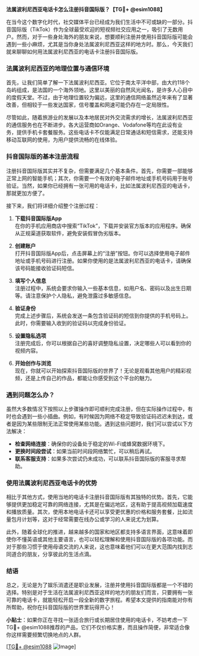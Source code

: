 **法属波利尼西亚电话卡怎么注册抖音国际版？【TG💪+ @esim1088】**

在当今这个数字化时代，社交媒体平台已经成为我们生活中不可或缺的一部分。抖音国际版（TikTok）作为全球最受欢迎的短视频社交应用之一，吸引了无数用户。然而，对于一些身处海外的朋友来说，想要顺利注册并使用抖音国际版可能会遇到一些小麻烦，尤其是当你身处法属波利尼西亚这样的地方时。那么，今天我们就来聊聊如何用法属波利尼西亚的电话卡注册抖音国际版。

### 法属波利尼西亚的地理位置与通信环境

首先，让我们简单了解一下法属波利尼西亚。它位于南太平洋中部，由大约118个岛屿组成，是法国的一个海外领地。这里以美丽的自然风光闻名，是许多人心目中的度假天堂。不过，由于地理位置较为偏远，这里的通信网络虽然近年来有了显著改善，但相较于一些发达国家，信号覆盖和网速可能仍存在一定局限性。

尽管如此，随着旅游业的发展以及本地居民对外交流需求的增长，法属波利尼西亚的通信服务也在不断进步。各大运营商如Orange、Vodafone等均在此设有业务，提供手机卡套餐服务。这些电话卡不仅能满足日常通话和短信需求，还能支持移动互联网的使用，为用户提供流畅的在线体验。

### 抖音国际版的基本注册流程

注册抖音国际版其实并不复杂，但需要满足几个基本条件。首先，你需要一部能够正常上网的智能手机；其次，你需要一个有效的电子邮件地址或手机号码用于账号验证。当然，如果你已经拥有一张可用的电话卡，比如法属波利尼西亚的电话卡，那就更加方便了。

接下来，我们将详细介绍整个注册过程：

1. **下载抖音国际版App**  
   在你的手机应用商店中搜索“TikTok”，下载并安装官方版本的应用程序。确保从正规渠道获取软件，避免安装假冒伪劣版本。

2. **创建账户**  
   打开抖音国际版App后，点击屏幕上的“注册”按钮。你可以选择使用电子邮件地址或手机号码进行注册。如果你使用的是法属波利尼西亚的电话卡，请确保该号码能接收验证码短信。

3. **填写个人信息**  
   注册过程中，系统会要求你输入一些基本信息，如用户名、密码以及出生日期等。请注意保护个人隐私，避免泄露过多敏感信息。

4. **验证身份**  
   完成上述步骤后，系统会发送一条包含验证码的短信到你提供的手机号码上。此时，你需要输入收到的验证码以完成身份验证。

5. **设置隐私选项**  
   注册完成后，你可以根据自己的喜好调整隐私设置，决定哪些人可以看到你的视频内容。

6. **开始创作与浏览**  
   现在，你就可以开始探索抖音国际版的世界了！无论是观看其他用户的精彩视频，还是上传自己的作品，都能让你感受到这个平台的魅力。

### 遇到问题怎么办？

虽然大多数情况下按照以上步骤操作即可顺利完成注册，但在实际操作过程中，有时也会遇到一些小插曲。例如，有时候因为网络不稳定导致验证码迟迟未到达，或者是因为某些限制无法正常使用某些功能。遇到这些问题时，我们可以尝试以下方法解决：

- **检查网络连接**：确保你的设备处于稳定的Wi-Fi或蜂窝数据环境下。
- **更换时间段尝试**：如果当前时间段网络繁忙，可以稍后再试。
- **联系客服支持**：如果多次尝试仍未成功，可以联系抖音国际版的客服寻求帮助。

### 使用法属波利尼西亚电话卡的优势

相比于其他方式，使用当地的电话卡注册抖音国际版有其独特的优势。首先，它能够提供更加稳定可靠的网络连接，尤其是在偏远地区，这有助于提高视频加载速度和播放质量。其次，使用本地电话卡还可以享受更优惠的价格和服务套餐，比如流量包月计划等，这对于经常需要在线办公或学习的人来说尤为划算。

此外，随着全球化的推进，越来越多的国家和地区都支持多语言界面，这意味着即使你不懂英语或其他主要语言，也可以轻松理解和使用抖音国际版的各项功能。而对于那些习惯于使用母语交流的人来说，这也意味着他们可以在更大范围内找到志同道合的朋友，分享彼此的生活点滴。

### 结语

总之，无论是为了娱乐消遣还是职业发展，注册并使用抖音国际版都是一个不错的选择。特别是对于生活在法属波利尼西亚这样的地方的朋友们而言，只要拥有一张可靠的电话卡，就能轻松开启一段全新的数字旅程。希望本文提供的指南能对你有所帮助，祝你在抖音国际版的世界里玩得开心！

**小贴士**：如果你正在寻找一张适合旅行或长期居住使用的电话卡，不妨考虑一下TG💪+ @esim1088推荐的产品，它们不仅价格实惠，而且操作简便，非常适合像你这样需要频繁切换地点的人群。

[[TG💪+ @esim1088](https://t.me/s/esim1088) ![Image](https://i.postimg.cc/4NQfJmqS/Snipaste-2025-05-13-00-14-12.png)]